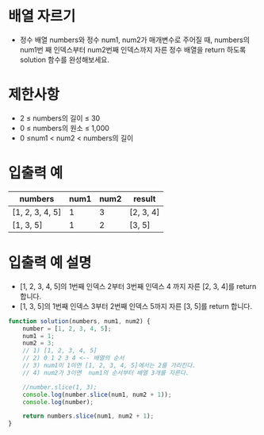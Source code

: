 # 배열 자르기
- 정수 배열 numbers와 정수 num1, num2가 매개변수로 주어질 때, numbers의 num1번 째 인덱스부터 num2번째 인덱스까지 자른 정수 배열을 return 하도록 solution 함수를 완성해보세요.



# 제한사항
- 2 ≤ numbers의 길이 ≤ 30
- 0 ≤ numbers의 원소 ≤ 1,000
- 0 ≤num1 < num2 < numbers의 길이

# 입출력 예
| numbers | num1 | num2 | result |
| ------- | ---- | ---- | ------ |
| [1, 2, 3, 4, 5] | 1 | 3 | [2, 3, 4] |
| [1, 3, 5] | 1 | 2 | [3, 5] |

# 입출력 예 설명
- [1, 2, 3, 4, 5]의 1번째 인덱스 2부터 3번째 인덱스 4 까지 자른 [2, 3, 4]를 return 합니다.
- [1, 3, 5]의 1번째 인덱스 3부터 2번째 인덱스 5까지 자른 [3, 5]를 return 합니다.

```javascript
function solution(numbers, num1, num2) {
    number = [1, 2, 3, 4, 5];
    num1 = 1;
    num2 = 3;
    // 1) [1, 2, 3, 4, 5]
    // 2) 0 1 2 3 4 <-- 배열의 순서
    // 3) num1이 1이면 [1, 2, 3, 4, 5]에서는 2를 가리킨다. 
    // 4) num2가 3이면  num1의 순서부터 배열 3개를 자른다. 

    //number.slice(1, 3);
    console.log(number.slice(num1, num2 + 1));
    console.log(number);

    return numbers.slice(num1, num2 + 1);
}
```